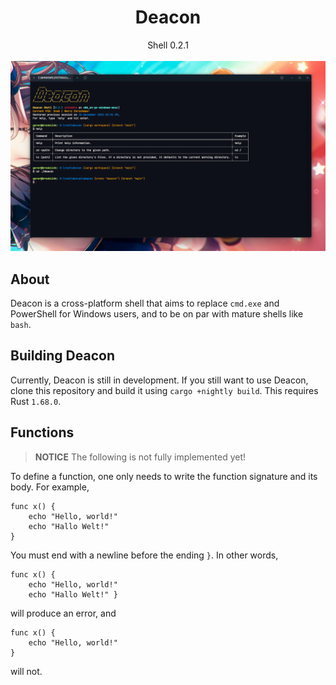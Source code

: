 <div style="text-align: center;"><h1>Deacon</h1></div>
<div style="text-align: center;">Shell 0.2.1</div>
<br>
<div style="text-align: center;"><img src="images/deacon-example.png" alt="The greeting"></div>

## About

Deacon is a cross-platform shell that aims to replace `cmd.exe` and PowerShell for Windows users, and to
be on par with mature shells like `bash`.

## Building Deacon

Currently, Deacon is still in development. If you still want to use Deacon, clone this repository
and build it using `cargo +nightly build`.
This requires Rust `1.68.0`.

## Functions
> **NOTICE** The following is not fully implemented yet!

To define a function, one only needs to write the function signature and its body.
For example,

```
func x() {
    echo "Hello, world!"
    echo "Hallo Welt!"
}
```

You must end with a newline before the ending `}`. In other words,

```
func x() { 
    echo "Hello, world!" 
    echo "Hallo Welt!" }
```

will produce an error, and

```
func x() { 
    echo "Hello, world!"
}
```

will not.